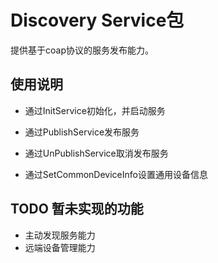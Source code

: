 # Discovery Service包

提供基于coap协议的服务发布能力。

## 使用说明

- 通过InitService初始化，并启动服务

- 通过PublishService发布服务

- 通过UnPublishService取消发布服务

- 通过SetCommonDeviceInfo设置通用设备信息

## TODO 暂未实现的功能

- 主动发现服务能力
- 远端设备管理能力